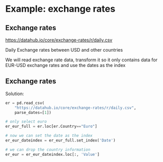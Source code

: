 # Example: exchange rates

## Exchange rates

https://datahub.io/core/exchange-rates/r/daily.csv

Daily Exchange rates between USD and other countries

We will read exchange rate data, transform it so it only contains data for EUR-USD exchange rates and use the dates as the index

## Exchange rates

Solution:

```py
er = pd.read_csv(
    "https://datahub.io/core/exchange-rates/r/daily.csv",
    parse_dates=[1])

# only select euro
er_eur_full = er.loc[er.Country=="Euro"]

# now we can set the date as the index
er_eur_dateindex = er_eur_full.set_index('Date')

# we can drop the country information
er_eur = er_eur_dateindex.loc[:, 'Value']
```
